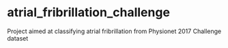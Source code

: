 # atrial_fribrillation_challenge
Project aimed at classifying atrial fribrillation from Physionet 2017 Challenge dataset
